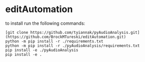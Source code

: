 # editAutomation

to install run the following commands:


```
[git clone https://github.com/tyiannak/pyAudioAnalysis.git](https://github.com/BrockMTureski/editAutomation.git)
python -m pip install -r ./requirements.txt
python -m pip install -r ./pyAudioAnalysis/requirements.txt
pip install -e ./pyAudioAnalysis
pip install -e .
```
